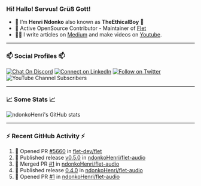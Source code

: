 ### Hi! Hallo! Servus! Grüß Gott!

- 🙂  I’m **Henri Ndonko** also known as **TheEthicalBoy** 👾
- 🚀  Active OpenSource Contributor - Maintainer of [Flet](https://github.com/flet-dev/flet) 
- 👨‍🏫  I write articles on [Medium](https://ndonkohenri.medium.com/) and make videos on [Youtube](https://youtube.com/@ndonkoHenri).

---

### 📫 Social Profiles 📫

[![Chat On Discord](https://img.shields.io/badge/--discord?label=Username=the_ethical_boy&logo=Discord&style=social)](https://github.com/ndonkoHenri) 
[![Connect on LinkedIn](https://img.shields.io/badge/--linkedin?label=LinkedIn&logo=LinkedIn&style=social)](https://www.linkedin.com/in/ndonkohenri) 
[![Follow on Twitter](https://img.shields.io/badge/--twitter?label=Twitter&logo=Twitter&style=social)](https://twitter.com/ndonkoHenri)
![YouTube Channel Subscribers](https://img.shields.io/youtube/channel/subscribers/UC2j9sVx0O7M8CebjMtyCuNQ?style=social&label=Youtube&link=https%3A%2F%2Fyoutube.com%2F%40ndonkoHenri)

---

### 📈 Some Stats 📈

<!-- <a href="https://github.com/ndonkoHenri">
<img src="https://github.com/ndonkoHenri/github-stats/blob/master/generated/overview.svg#gh-dark-mode-only" />
<img src="https://github.com/ndonkoHenri/github-stats/blob/master/generated/languages.svg#gh-dark-mode-only" />
<img src="https://github.com/ndonkoHenri/github-stats/blob/master/generated/overview.svg#gh-light-mode-only" />
<img src="https://github.com/ndonkoHenri/github-stats/blob/master/generated/languages.svg#gh-light-mode-only" />
</a> -->

<!-- ![ndonkoHenri's GitHub stats](https://github-readme-stats.vercel.app/api?username=ndonkoHenri&show_icons=true) -->

![ndonkoHenri's GitHub stats](https://github-readme-stats.vercel.app/api?username=ndonkoHenri&theme=tokyonight&show_icons=true&title_color=fff&text_color=fff)

<!-- [![Top Langs](https://github-readme-stats.vercel.app/api/top-langs/?username=ndonkoHenri)](https://github.com/ndonkoHenri/github-readme-stats) -->

---

### :zap: Recent GitHub Activity :zap:

<!--START_SECTION:activity-->
1. 💪 Opened PR [#5660](https://github.com/flet-dev/flet/pull/5660) in [flet-dev/flet](https://github.com/flet-dev/flet)
2. 🚀 Published release [v0.5.0](https://github.com/ndonkoHenri/flet-audio/releases/tag/v0.5.0) in [ndonkoHenri/flet-audio](https://github.com/ndonkoHenri/flet-audio)
3. 🎉 Merged PR [#1](https://github.com/ndonkoHenri/flet-audio/pull/1) in [ndonkoHenri/flet-audio](https://github.com/ndonkoHenri/flet-audio)
4. 🚀 Published release [0.4.0](https://github.com/ndonkoHenri/flet-audio/releases/tag/0.4.0) in [ndonkoHenri/flet-audio](https://github.com/ndonkoHenri/flet-audio)
5. 💪 Opened PR [#1](https://github.com/ndonkoHenri/flet-audio/pull/1) in [ndonkoHenri/flet-audio](https://github.com/ndonkoHenri/flet-audio)
<!--END_SECTION:activity-->

